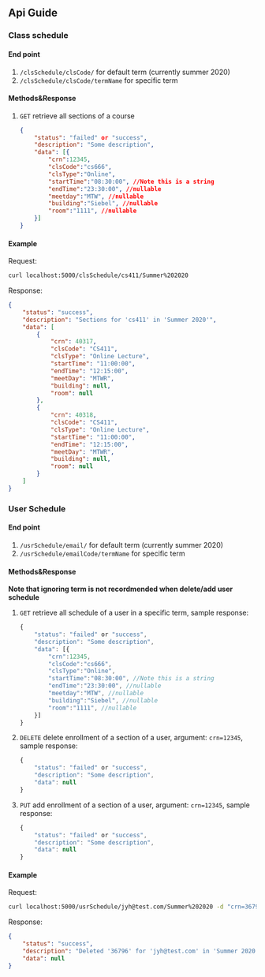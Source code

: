 ## Api Guide

### Class schedule
#### End point
 1. ```/clsSchedule/clsCode/``` for default term (currently summer 2020) 
 2. ```/clsSchedule/clsCode/termName``` for specific term
#### Methods&Response
1. ```GET``` retrieve all sections of a course
    ```json
    {
        "status": "failed" or "success",
        "description": "Some description",
        "data": [{
            "crn":12345,
            "clsCode":"cs666",
            "clsType":"Online",
            "startTime":"08:30:00", //Note this is a string
            "endTime":"23:30:00", //nullable
            "meetday":"MTW", //nullable
            "building":"Siebel", //nullable
            "room":"1111", //nullable
        }]
    }
    ```
#### Example 
Request:
``` Bash
curl localhost:5000/clsSchedule/cs411/Summer%202020
``` 
Response:
``` Json
{
    "status": "success",
    "description": "Sections for 'cs411' in 'Summer 2020'",
    "data": [
        {
            "crn": 40317,
            "clsCode": "CS411",
            "clsType": "Online Lecture",
            "startTime": "11:00:00",
            "endTime": "12:15:00",
            "meetDay": "MTWR",
            "building": null,
            "room": null
        },
        {
            "crn": 40318,
            "clsCode": "CS411",
            "clsType": "Online Lecture",
            "startTime": "11:00:00",
            "endTime": "12:15:00",
            "meetDay": "MTWR",
            "building": null,
            "room": null
        }
    ]
}
```
### User Schedule
#### End point
 1. ```/usrSchedule/email/``` for default term (currently summer 2020) 
 2. ```/usrSchedule/emailCode/termName``` for specific term
#### Methods&Response
**Note that ignoring term is not recordmended when delete/add user schedule** 
1. ```GET``` retrieve all schedule of a user in a specific term, sample response:
    ```javascript
    {
        "status": "failed" or "success",
        "description": "Some description",
        "data": [{
            "crn":12345,
            "clsCode":"cs666",
            "clsType":"Online",
            "startTime":"08:30:00", //Note this is a string
            "endTime":"23:30:00", //nullable
            "meetday":"MTW", //nullable
            "building":"Siebel", //nullable
            "room":"1111", //nullable
        }]
    }
    ```
2. ```DELETE``` delete enrollment of a section of a user, argument: ```crn=12345```, sample response:
    ```javascript
    {
        "status": "failed" or "success",
        "description": "Some description",
        "data": null
    }
    ```
3. ```PUT``` add enrollment of a section of a user, argument: ```crn=12345```, sample response: 
    ```javascript
    {
        "status": "failed" or "success",
        "description": "Some description",
        "data": null
    }
    ```
#### Example
Request:
``` Bash
curl localhost:5000/usrSchedule/jyh@test.com/Summer%202020 -d "crn=36797" -X PUT
``` 
Response:
``` Json
{
    "status": "success",
    "description": "Deleted '36796' for 'jyh@test.com' in 'Summer 2020'",
    "data": null
}
```